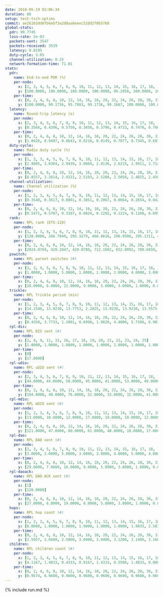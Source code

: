 ```yaml
---
date: 2018-05-19 02:06:34
duration: 60
setup: test-tsch-optims
commit: ae26163dd07b6ebf3a2d0aa6eeec52dd2f0b5768
global-stats:
  pdr: 99.7745
  loss-rate: 2e-03
  packets-sent: 3547
  packets-received: 3539
  latency: 0.8195
  duty-cycle: 3.05
  channel-utilization: 0.25
  network-formation-time: 71.01
stats:
  pdr:
    name: End-to-end PDR (%)
    per-node:
      x: [2, 3, 4, 5, 6, 7, 8, 9, 10, 11, 12, 13, 14, 15, 16, 17, 18, 19, 20, 21, 22, 23, 24, 25]
      y: [100.0000, 100.0000, 100.0000, 100.0000, 99.2958, 100.0000, 100.0000, 100.0000, 100.0000, 100.0000, 100.0000, 100.0000, 100.0000, 99.4186, 100.0000, 100.0000, 100.0000, 100.0000, 100.0000, 99.3711, 100.0000, 99.2126, 98.6395, 98.6301]
    per-time:
      x: [0, 2, 4, 6, 8, 10, 12, 14, 16, 18, 20, 22, 24, 26, 28, 30, 32, 34, 36, 38, 40, 42, 44, 46, 48, 50, 52, 54, 56, 58, 60]
      y: [100.0000, 99.1736, 95.7983, 99.1736, 99.1667, 100.0000, 100.0000, 100.0000, 100.0000, 100.0000, 100.0000, 100.0000, 100.0000, 100.0000, 100.0000, 100.0000, 100.0000, 100.0000, 100.0000, 100.0000, 100.0000, 100.0000, 100.0000, 100.0000, 100.0000, 100.0000, 100.0000, 100.0000, 100.0000, 100.0000, null]
  latency:
    name: Round-trip latency (s)
    per-node:
      x: [2, 3, 4, 5, 6, 7, 8, 9, 10, 11, 12, 13, 14, 15, 16, 17, 18, 19, 20, 21, 22, 23, 24, 25]
      y: [0.3566, 0.4206, 0.5750, 0.3650, 0.3790, 0.4733, 0.7470, 0.7607, 0.5957, 0.7330, 0.7212, 0.7208, 0.7627, 0.9758, 0.9191, 0.6959, 1.1102, 1.1108, 0.9728, 1.1899, 1.3488, 1.2699, 1.2095, 1.4041]
    per-time:
      x: [0, 2, 4, 6, 8, 10, 12, 14, 16, 18, 20, 22, 24, 26, 28, 30, 32, 34, 36, 38, 40, 42, 44, 46, 48, 50, 52, 54, 56, 58, 60]
      y: [1.0426, 0.9497, 0.8643, 0.8218, 0.8149, 0.7877, 0.7345, 0.6871, 0.6880, 0.7477, 0.8019, 0.8879, 0.8538, 0.7750, 0.7462, 0.8097, 0.7952, 0.8763, 0.7748, 0.8764, 0.8407, 0.7502, 0.8444, 0.8020, 0.8405, 0.8351, 0.7905, 0.7782, 0.8671, 0.9716, null]
  duty-cycle:
    name: Radio duty cycle (%)
    per-node:
      x: [1, 2, 3, 4, 5, 6, 7, 8, 9, 10, 11, 12, 13, 14, 15, 16, 17, 18, 19, 20, 21, 22, 23, 24, 25]
      y: [2.9805, 3.0304, 2.9439, 3.0069, 2.8136, 2.6215, 2.9911, 2.7146, 2.9138, 2.7086, 2.9214, 2.9601, 2.8939, 2.8667, 3.3489, 3.2690, 3.5963, 3.3590, 3.3842, 3.5419, 3.6499, 2.8261, 3.1232, 3.4162, 3.3892]
    per-time:
      x: [0, 2, 4, 6, 8, 10, 12, 14, 16, 18, 20, 22, 24, 26, 28, 30, 32, 34, 36, 38, 40, 42, 44, 46, 48, 50, 52, 54, 56, 58, 60]
      y: [8.8557, 3.2614, 2.9222, 2.5193, 2.5280, 2.5050, 2.4825, 2.4501, 2.4696, 2.4712, 2.4641, 2.4897, 2.5050, 2.4677, 2.4818, 2.4943, 2.4908, 2.4918, 2.4984, 2.4603, 2.4973, 2.4809, 2.4547, 2.4553, 2.4515, 2.4762, 2.4433, 2.4281, 2.4329, 2.4390, null]
  channel-utilization:
    name: Channel utilization (%)
    per-node:
      x: [1, 2, 3, 4, 5, 6, 7, 8, 9, 10, 11, 12, 13, 14, 15, 16, 17, 18, 19, 20, 21, 22, 23, 24, 25]
      y: [0.3540, 0.3617, 0.0801, 0.3851, 0.2067, 0.0664, 0.2654, 0.0422, 0.0338, 0.2089, 0.0332, 0.0669, 0.1280, 0.0710, 0.0541, 0.0488, 0.2219, 0.0935, 0.0521, 0.1417, 0.0542, 0.0517, 0.0374, 0.0478, 0.0351]
    per-time:
      x: [0, 2, 4, 6, 8, 10, 12, 14, 16, 18, 20, 22, 24, 26, 28, 30, 32, 34, 36, 38, 40, 42, 44, 46, 48, 50, 52, 54, 56, 58, 60]
      y: [0.5471, 0.5707, 0.3187, 0.0824, 0.1292, 0.1224, 0.1168, 0.0954, 0.1106, 0.1188, 0.1122, 0.1223, 0.1275, 0.1098, 0.1179, 0.1188, 0.1239, 0.1195, 0.1213, 0.1100, 0.1215, 0.1127, 0.1049, 0.1043, 0.1029, 0.1140, 0.1035, 0.0954, 0.0954, 0.1001, null]
  rank:
    name: RPL rank (ETX-128)
    per-node:
      x: [1, 2, 3, 4, 5, 6, 7, 8, 9, 10, 11, 12, 13, 14, 15, 16, 17, 18, 19, 20, 21, 22, 23, 24, 25]
      y: [128.0000, 266.7049, 295.3279, 468.8616, 296.9508, 295.1311, 469.2419, 683.9844, 678.2381, 548.3529, 662.9836, 585.9683, 768.3077, 725.3443, 826.5000, 817.5397, 704.3538, 991.9403, 1003.8254, 1018.1250, 1092.2239, 1117.4058, 1131.0000, 1181.5294, 2258.7692]
    per-time:
      x: [0, 2, 4, 6, 8, 10, 12, 14, 16, 18, 20, 22, 24, 26, 28, 30, 32, 34, 36, 38, 40, 42, 44, 46, 48, 50, 52, 54, 56, 58, 60]
      y: [2024.0769, 420.2847, 429.0780, 712.1602, 652.8092, 700.6038, 709.9804, 681.1200, 683.8400, 692.0962, 667.3400, 658.2075, 650.0200, 676.2400, 681.8400, 687.8627, 686.5000, 682.5294, 661.0962, 667.6400, 689.0351, 691.6346, 658.5600, 641.3600, 641.7800, 659.7273, 620.0600, 603.3600, 587.4706, 570.0588, 574.0000]
  pswitch:
    name: RPL parent switches (#)
    per-node:
      x: [2, 3, 4, 5, 6, 7, 8, 9, 10, 11, 12, 13, 14, 15, 16, 17, 18, 19, 20, 21, 22, 23, 24, 25]
      y: [1.0000, 1.0000, 5.0000, 1.0000, 1.0000, 2.0000, 4.0000, 3.0000, 8.0000, 1.0000, 3.0000, 5.0000, 1.0000, 6.0000, 3.0000, 5.0000, 7.0000, 3.0000, 4.0000, 7.0000, 9.0000, 6.0000, 8.0000, 5.0000]
    per-time:
      x: [0, 2, 4, 6, 8, 10, 12, 14, 16, 18, 20, 22, 24, 26, 28, 30, 32, 34, 36, 38, 40, 42, 44, 46, 48, 50, 52, 54, 56, 58]
      y: [28.0000, 6.0000, 22.0000, 9.0000, 5.0000, 3.0000, 1.0000, 0.0000, 0.0000, 2.0000, 0.0000, 3.0000, 0.0000, 0.0000, 0.0000, 1.0000, 0.0000, 1.0000, 2.0000, 0.0000, 7.0000, 2.0000, 0.0000, 0.0000, 0.0000, 5.0000, 0.0000, 0.0000, 1.0000, 1.0000]
  trickle:
    name: RPL Trickle period (min)
    per-node:
      x: [1, 2, 3, 4, 5, 6, 7, 8, 9, 10, 11, 12, 13, 14, 15, 16, 17, 18, 19, 20, 21, 22, 23, 24, 25]
      y: [14.1540, 13.9230, 13.7753, 2.2025, 13.9230, 13.9230, 13.5575, 12.6453, 12.5448, 11.3443, 13.7753, 12.8103, 11.7986, 12.4167, 11.4264, 11.5447, 11.0245, 10.9298, 12.3909, 11.8059, 10.9176, 10.5338, 11.8650, 11.4196, 11.8112]
    per-time:
      x: [0, 2, 4, 6, 8, 10, 12, 14, 16, 18, 20, 22, 24, 26, 28, 30, 32, 34, 36, 38, 40, 42, 44, 46, 48, 50, 52, 54, 56, 58, 60]
      y: [0.4350, 3.7733, 1.3901, 0.6990, 1.9620, 4.4000, 5.7398, 6.9031, 8.4760, 11.0907, 11.7091, 12.6950, 14.6801, 17.1267, 17.4763, 17.4763, 17.4763, 17.4763, 17.4763, 17.4763, 17.4763, 17.4763, 17.4763, 17.4763, 17.4763, 17.4763, 17.4763, 17.4763, 17.4763, 17.4763, 17.4763]
  rpl-dis:
    name: RPL DIS sent (#)
    per-node:
      x: [2, 4, 9, 11, 15, 16, 17, 18, 19, 20, 21, 22, 23, 24, 25]
      y: [1.0000, 1.0000, 1.0000, 1.0000, 1.0000, 1.0000, 1.0000, 1.0000, 1.0000, 1.0000, 1.0000, 1.0000, 2.0000, 1.0000, 2.0000]
    per-time:
      x: [0]
      y: [17.0000]
  rpl-udio:
    name: RPL uDIO sent (#)
    per-node:
      x: [2, 3, 4, 5, 6, 7, 8, 9, 10, 11, 12, 13, 14, 15, 16, 17, 18, 19, 20, 21, 22, 23, 24, 25]
      y: [44.0000, 44.0000, 58.0000, 45.0000, 41.0000, 53.0000, 49.0000, 46.0000, 50.0000, 45.0000, 47.0000, 55.0000, 49.0000, 43.0000, 44.0000, 49.0000, 48.0000, 48.0000, 52.0000, 50.0000, 49.0000, 48.0000, 52.0000, 45.0000]
    per-time:
      x: [0, 2, 4, 6, 8, 10, 12, 14, 16, 18, 20, 22, 24, 26, 28, 30, 32, 34, 36, 38, 40, 42, 44, 46, 48, 50, 52, 54, 56, 58, 60]
      y: [104.0000, 48.0000, 76.0000, 52.0000, 33.0000, 32.0000, 41.0000, 32.0000, 32.0000, 29.0000, 33.0000, 34.0000, 43.0000, 31.0000, 33.0000, 38.0000, 35.0000, 32.0000, 29.0000, 33.0000, 44.0000, 29.0000, 32.0000, 31.0000, 34.0000, 37.0000, 32.0000, 26.0000, 29.0000, 29.0000, 11.0000]
  rpl-mdio:
    name: RPL mDIO sent (#)
    per-node:
      x: [1, 2, 3, 4, 5, 6, 7, 8, 9, 10, 11, 12, 13, 14, 15, 16, 17, 18, 19, 20, 21, 22, 23, 24, 25]
      y: [13.0000, 10.0000, 12.0000, 17.0000, 10.0000, 10.0000, 12.0000, 17.0000, 15.0000, 25.0000, 10.0000, 17.0000, 32.0000, 20.0000, 17.0000, 22.0000, 21.0000, 26.0000, 22.0000, 17.0000, 22.0000, 39.0000, 32.0000, 19.0000, 16.0000]
    per-time:
      x: [0, 2, 4, 6, 8, 10, 12, 14, 16, 18, 20, 22, 24, 26, 28, 30, 32, 34, 36, 38, 40, 42, 44, 46, 48, 50, 52, 54, 56, 58, 60]
      y: [121.0000, 47.0000, 80.0000, 61.0000, 48.0000, 18.0000, 17.0000, 4.0000, 11.0000, 2.0000, 6.0000, 3.0000, 3.0000, 4.0000, 4.0000, 3.0000, 1.0000, 3.0000, 4.0000, 5.0000, 2.0000, 2.0000, 2.0000, 2.0000, 4.0000, 2.0000, 3.0000, 4.0000, 5.0000, 1.0000, 1.0000]
  rpl-dao:
    name: RPL DAO sent (#)
    per-node:
      x: [2, 3, 4, 5, 6, 7, 8, 9, 10, 11, 12, 13, 14, 15, 16, 17, 18, 19, 20, 21, 22, 23, 24, 25]
      y: [3.0000, 3.0000, 5.0000, 3.0000, 3.0000, 4.0000, 5.0000, 4.0000, 8.0000, 4.0000, 4.0000, 6.0000, 3.0000, 7.0000, 4.0000, 5.0000, 7.0000, 3.0000, 5.0000, 7.0000, 9.0000, 6.0000, 8.0000, 5.0000]
    per-time:
      x: [0, 2, 4, 6, 8, 10, 12, 14, 16, 18, 20, 22, 24, 26, 28, 30, 32, 34, 36, 38, 40, 42, 44, 46, 48, 50, 52, 54, 56, 58]
      y: [29.0000, 7.0000, 16.0000, 9.0000, 5.0000, 3.0000, 1.0000, 0.0000, 0.0000, 2.0000, 0.0000, 3.0000, 0.0000, 0.0000, 9.0000, 1.0000, 3.0000, 5.0000, 4.0000, 1.0000, 7.0000, 2.0000, 0.0000, 0.0000, 0.0000, 5.0000, 0.0000, 0.0000, 7.0000, 2.0000]
  rpl-daoack:
    name: RPL DAO-ACK sent (#)
    per-node:
      x: [1]
      y: [120.0000]
    per-time:
      x: [0, 2, 4, 6, 8, 10, 12, 14, 16, 18, 20, 22, 24, 26, 28, 30, 32, 34, 36, 38, 40, 42, 44, 46, 48, 50, 52, 54, 56, 58]
      y: [27.0000, 6.0000, 19.0000, 8.0000, 5.0000, 3.0000, 1.0000, 0.0000, 0.0000, 2.0000, 0.0000, 3.0000, 0.0000, 0.0000, 9.0000, 1.0000, 3.0000, 5.0000, 4.0000, 1.0000, 7.0000, 2.0000, 0.0000, 0.0000, 0.0000, 5.0000, 0.0000, 0.0000, 7.0000, 2.0000]
  hops:
    name: RPL hop count (#)
    per-node:
      x: [1, 2, 3, 4, 5, 6, 7, 8, 9, 10, 11, 12, 13, 14, 15, 16, 17, 18, 19, 20, 21, 22, 23, 24, 25]
      y: [0.0000, 1.0000, 1.0000, 1.9000, 1.0000, 1.0000, 1.9833, 2.5833, 3.0167, 2.0000, 3.0000, 2.6833, 2.8167, 3.0000, 3.6667, 3.6000, 2.9167, 4.1333, 4.3500, 3.9167, 4.8475, 5.1167, 5.1333, 4.8475, 5.4407]
    per-time:
      x: [0, 2, 4, 6, 8, 10, 12, 14, 16, 18, 20, 22, 24, 26, 28, 30, 32, 34, 36, 38, 40, 42, 44, 46, 48, 50, 52, 54, 56, 58]
      y: [2.5957, 2.6600, 2.5800, 3.0400, 3.0400, 3.1200, 3.1400, 3.1600, 3.1600, 3.1400, 3.1200, 3.2200, 3.2000, 3.2000, 3.2000, 3.2000, 3.2000, 3.1800, 3.1600, 3.1600, 3.0000, 2.9200, 2.9200, 2.9200, 2.9200, 2.9200, 2.6800, 2.6800, 2.6800, 2.6800]
  children:
    name: RPL children count (#)
    per-node:
      x: [1, 2, 3, 4, 5, 6, 7, 8, 9, 10, 11, 12, 13, 14, 15, 16, 17, 18, 19, 20, 21, 22, 23, 24, 25]
      y: [4.1167, 1.4833, 0.4333, 0.9167, 1.4333, 0.5500, 1.4833, 0.0000, 0.0000, 3.6833, 0.0167, 0.4000, 0.8500, 0.8000, 0.0500, 0.4500, 2.0833, 1.4000, 0.2500, 2.2667, 0.5424, 0.2833, 0.0667, 0.4068, 0.0000]
    per-time:
      x: [0, 2, 4, 6, 8, 10, 12, 14, 16, 18, 20, 22, 24, 26, 28, 30, 32, 34, 36, 38, 40, 42, 44, 46, 48, 50, 52, 54, 56, 58]
      y: [0.9574, 0.9600, 0.9600, 0.9600, 0.9600, 0.9600, 0.9600, 0.9600, 0.9600, 0.9600, 0.9600, 0.9600, 0.9600, 0.9600, 0.9600, 0.9600, 0.9600, 0.9600, 0.9600, 0.9600, 0.9600, 0.9600, 0.9600, 0.9600, 0.9600, 0.9600, 0.9600, 0.9600, 0.9600, 0.9600]
---
```


{% include run.md %}
